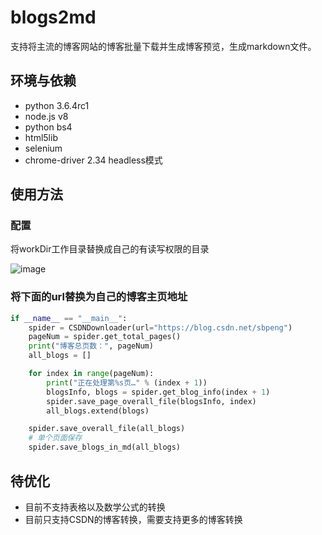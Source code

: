 # blogs2md

支持将主流的博客网站的博客批量下载并生成博客预览，生成markdown文件。

## 环境与依赖

- python 3.6.4rc1
- node.js v8
- python bs4
- html5lib
- selenium
- chrome-driver  2.34 headless模式

## 使用方法

### 配置

将workDir工作目录替换成自己的有读写权限的目录

![image](http://p82ruazh4.bkt.clouddn.com/jpg/2018/5/9/9fdad54baeae5aea589ae00eaafb80da.jpg)

### 将下面的url替换为自己的博客主页地址

```python
if __name__ == "__main__":
    spider = CSDNDownloader(url="https://blog.csdn.net/sbpeng")
    pageNum = spider.get_total_pages()
    print("博客总页数：", pageNum)
    all_blogs = []

    for index in range(pageNum):
        print("正在处理第%s页…" % (index + 1))
        blogsInfo, blogs = spider.get_blog_info(index + 1)
        spider.save_page_overall_file(blogsInfo, index)
        all_blogs.extend(blogs)

    spider.save_overall_file(all_blogs)
    # 单个页面保存
    spider.save_blogs_in_md(all_blogs)
```

## 待优化

- 目前不支持表格以及数学公式的转换
- 目前只支持CSDN的博客转换，需要支持更多的博客转换
